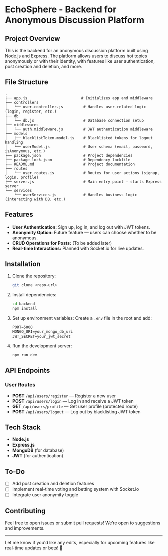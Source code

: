# EchoSphere - Backend for Anonymous Discussion Platform

## Project Overview
This is the backend for an anonymous discussion platform built using Node.js and Express. The platform allows users to discuss hot topics anonymously or with their identity, with features like user authentication, post creation and deletion, and more.

## File Structure
```
.
├── app.js                        # Initializes app and middleware
├── controllers
│   └── user.controller.js         # Handles user-related logic (login, register, etc.)
├── db
│   └── db.js                      # Database connection setup
├── middlewares
│   └── auth.middleware.js         # JWT authentication middleware
├── models
│   ├── blacklistToken.model.js    # Blacklisted tokens for logout handling
│   └── userModel.js               # User schema (email, password, isAnonymous, etc.)
├── package.json                   # Project dependencies
├── package-lock.json              # Dependency lockfile
├── README.md                      # Project documentation
├── routes
│   └── user.routes.js             # Routes for user actions (signup, login, profile)
├── server.js                      # Main entry point — starts Express server
└── services
    └── userServices.js            # Handles business logic (interacting with DB, etc.)
```

## Features
- **User Authentication:** Sign up, log in, and log out with JWT tokens.
- **Anonymity Option:** Future feature — users can choose whether to be anonymous.
- **CRUD Operations for Posts:** (To be added later)
- **Real-time Interactions:** Planned with Socket.io for live updates.

## Installation
1. Clone the repository:
   ```bash
   git clone <repo-url>
   ```
2. Install dependencies:
   ```bash
   cd backend
   npm install
   ```
3. Set up environment variables:
   Create a `.env` file in the root and add:
   ```plaintext
   PORT=5000
   MONGO_URI=your_mongo_db_uri
   JWT_SECRET=your_jwt_secret
   ```
4. Run the development server:
   ```bash
   npm run dev
   ```

## API Endpoints
### User Routes
- **POST** `/api/users/register` — Register a new user
- **POST** `/api/users/login` — Log in and receive a JWT token
- **GET** `/api/users/profile` — Get user profile (protected route)
- **POST** `/api/users/logout` — Log out by blacklisting JWT token

## Tech Stack
- **Node.js**
- **Express.js**
- **MongoDB** (for database)
- **JWT** (for authentication)

## To-Do
- [ ] Add post creation and deletion features
- [ ] Implement real-time voting and betting system with Socket.io
- [ ] Integrate user anonymity toggle

## Contributing
Feel free to open issues or submit pull requests! We’re open to suggestions and improvements.

---

Let me know if you'd like any edits, especially for upcoming features like real-time updates or bets! 🚀

